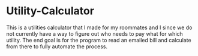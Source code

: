# Utility-Calculator
This is a utilities calculator that I made for my roommates and I since we do not currently have a way to figure out who needs to pay what for which utility. The end goal is for the program to read an emailed bill and calculate from there to fully automate the process. 
